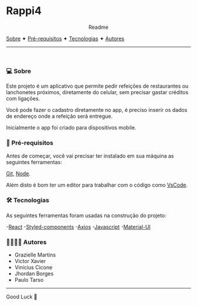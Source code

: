 # Rappi4

<p align="center"> Readme </p>

<p>
    <a href="#sobre">Sobre</a> ✦
    <a href="#prerequisitos">Pré-requisitos</a> 
    ✦
    <a href="#tecnologia">Tecnologias</a> 
    ✦
    <a href="#autores">Autores</a> 
    
</p>

---

<br>

### 💻 Sobre 

<p>Este projeto é um aplicativo que permite pedir refeições de restaurantes ou lanchonetes próximos, diretamente do celular, sem precisar gastar créditos com ligações.</p>
<p>Você pode fazer o cadastro diretamente no app, é preciso inserir os dados de endereço onde a refeição será entregue.</p>
<p>Inicialmente o app foi criado para dispositivos mobile.</p>



### 📃 Pré-requisitos

Antes de começar, você vai precisar ter instalado em sua máquina as seguintes ferramentas:

[Git](https://git-scm.com/), [Node](https://nodejs.org/en/).

Além disto é bom ter um editor para trabalhar com o código como [VsCode](https://code.visualstudio.com/).



### 🛠️ Tecnologias

As seguintes ferramentas foram usadas na construção do projeto:

-[React](https://pt-br.reactjs.org/)
-[Styled-components](https://styled-components.com/)
-[Axios](https://axios-http.com/)
-[Javascript](https://www.javascript.com/)
-[Material-UI](https://v4.mui.com/pt/)



### 👨‍💻👩‍💻 Autores

- Grazielle Martins
- Victor Xavier
- Vinicius Cicone
- Jhordan Borges
- Paulo Tarso

---

Good Luck 🤝